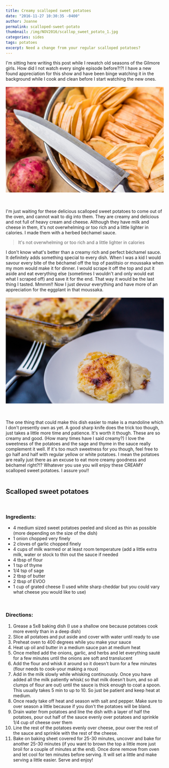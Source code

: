 ```yaml
---
title: Creamy scalloped sweet potatoes
date: "2016-11-27 10:30:35 -0400"
author: Joanne
permalink: scalloped-sweet-potato
thumbnail: /img/NOV2016/scallop_sweet_potato_1.jpg
categories: sides
tags: potatoes
excerpt: Need a change from your regular scalloped potatoes?
---
```


I'm sitting here writing this post while I rewatch old seasons of the Gilmore girls. How did I not watch every single episode before?!?! I have a new found appreciation for this show and have been binge watching it in the background while I cook and clean before I start watching the new ones.
<br>
<br>
![Scalloped sweet potatoes](/img/NOV2016/scallop_sweet_potato_2.jpg)  
<br>
<br>

I'm just waiting for these delicious scalloped sweet potatoes to come out of the oven, and cannot wait to dig into them.  They are creamy and delicious and not full of heavy cream and cheese.  Although they have milk and cheese in them,  it's not overwhelming or too rich and a little lighter in calories. I made them with a herbed béchamel sauce.
<br>

> It's not overwhelming or too rich and a little lighter in calories

I don't know what's better than a creamy rich and perfect béchamel sauce.  It definitely adds something special to every dish. When I was a kid I would savour every bite of the béchamel off the top of pastitsio or moussaka when my mom would make it for dinner. I would scrape it off the top and put it aside and eat everything else (sometimes I wouldn't and only would eat what I scraped off) and save it for the end. That way it would be the last thing I tasted.  Mmmm!! Now I just devour everything and have more of an appreciation for the eggplant in that moussaka.
<br>
<br>
![Scalloped sweet potatoes](/img/NOV2016/scallop_sweet_potato_3.jpg)  
<br>
<br>

The one thing that could make this dish easier to make is a mandoline which I don't presently own as yet.  A good sharp knife does the trick too though, just takes a little more time and patience.  It's worth it though.  These are so creamy and good. (How many times have I said creamy?)  I love the sweetness of the potatoes and the sage and thyme in the sauce really complement it well.  If it's too much sweetness for you though, feel free to go half and half with regular yellow or white potatoes.   I mean the potatoes are really just there as an excuse to eat more creamy goodness and béchamel right?!?
Whatever you use you will enjoy these CREAMY scalloped sweet potatoes.  I assure you!!
<br><br>

## Scalloped sweet potatoes
<br>

### Ingredients:

* 4 medium sized sweet potatoes peeled and sliced as thin as possible (more depending on the size of the dish)
* 1 onion chopped very finely
* 2 cloves of garlic chopped finely
* 4 cups of milk warmed or at least room temperature (add a little extra milk, water or stock to thin out the sauce if needed
* 4 tbsp of flour
* 1 tsp of thyme
* 1/4 tsp of sage
* 2 tbsp of butter
* 2 tbsp of EVOO
* 1 cup of grated cheese (I used white sharp cheddar but you could vary what cheese you would like to use)
<br>


### Directions:

1. Grease a 5x8 baking dish (I use a shallow one because potatoes cook more evenly than in a deep dish)
1. Slice all potatoes and put aside and cover with water until ready to use
1. Preheat oven to 400 degrees while you make your sauce
1. Heat up oil and butter in a medium sauce pan at medium heat
1. Once melted add the onions, garlic, and herbs and let everything sauté for a few minutes until the onions are soft and translucent
1. Add the flour and whisk it around so it doesn't burn for a few minutes (flour needs to cook-your making a roux)
1. Add in the milk slowly while whisking continuously. Once you have added all the milk patiently whisk( so that milk doesn't burn, and so all clumps of flour are out) until the sauce is thick enough to coat a spoon. This usually takes 5 min to up to 10.  So just be patient and keep heat at medium.  
1. Once ready take off heat and season with salt and pepper.  Make sure to over season a little  because if you don't the potatoes will be bland.  
1. Drain water from potatoes and line the dish with a layer of half the potatoes, pour out half of the sauce evenly over potatoes and sprinkle 1/4 cup of cheese over them
1. Line the rest of the potatoes evenly over cheese, pour over the rest of the sauce and sprinkle with the rest of the cheese.  
1. Bake on baking sheet covered for 25-30 minutes, uncover and bake for another 25-30 minutes (if you want to brown the top a little more just broil for a couple of minutes at the end). Once done remove from oven and let cool for ten minutes before serving.  It will set a little and make serving a little easier. Serve and enjoy!
